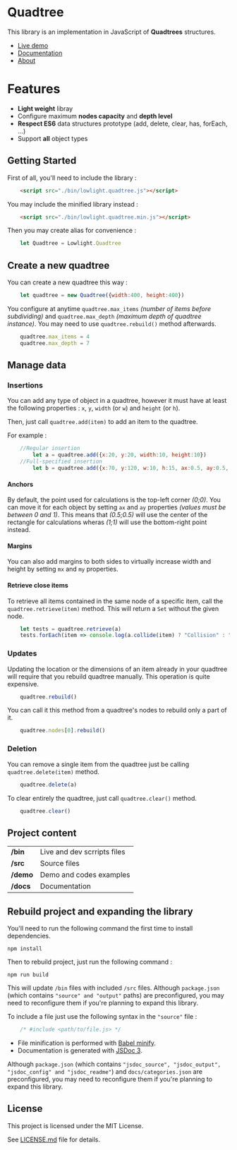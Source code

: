 # Quadtree
This library is an implementation in JavaScript of **Quadtrees** structures.

* [Live demo](https://lowlighter.github.io/quadtree/demo/)
* [Documentation](https://lowlighter.github.io/quadtree/docs/)
* [About](https://lowlight.fr/en/blog/quadtree-library/)


# Features
* **Light weight** libray
* Configure maximum **nodes capacity** and **depth level**
* **Respect ES6** data structures prototype (add, delete, clear, has, forEach, ...)
* Support **all** object types



## Getting Started
First of all, you'll need to include the library :
```html
    <script src="./bin/lowlight.quadtree.js"></script>
```

You may include the minified library instead :
```html
    <script src="./bin/lowlight.quadtree.min.js"></script>
```

Then you may create alias for convenience :
```javascript
    let Quadtree = Lowlight.Quadtree
```

## Create a new quadtree

You can create a new quadtree this way :

```javascript
    let quadtree = new Quadtree({width:400, height:400})
```

You configure at anytime `quadtree.max_items` *(number of items before subdividing)* and `quadtree.max_depth` *(maximum depth of quadtree instance)*.
You may need to use `quadtree.rebuild()` method afterwards.

```javascript
    quadtree.max_items = 4
    quadtree.max_depth = 7
```

## Manage data

### Insertions

You can add any type of object in a quadtree, however it must have at least the following properties :
`x`, `y`, `width` (or `w`) and `height` (or `h`).

Then, just call `quadtree.add(item)` to add an item to the quadtree.

For example :
```javascript
    //Regular insertion
        let a = quadtree.add({x:20, y:20, width:10, height:10})
    //Full-specified insertion
        let b = quadtree.add({x:70, y:120, w:10, h:15, ax:0.5, ay:0.5, mx:5, my:10})
```

#### Anchors

By default, the point used for calculations is the top-left corner *(0;0)*.
You can move it for each object by setting `ax` and `ay` properties *(values must be between 0 and 1)*.
This means that *(0.5;0.5)* will use the center of the rectangle for calculations wheras *(1;1)* will use the bottom-right point instead.

#### Margins

You can also add margins to both sides to virtually increase width and height by setting `mx` and `my` properties.

#### Retrieve close items

To retrieve all items contained in the same node of a specific item, call the `quadtree.retrieve(item)` method.
This will return a `Set` without the given node.

```javascript
    let tests = quadtree.retrieve(a)
    tests.forEach(item => console.log(a.collide(item) ? "Collision" : "Nothing"))
```

### Updates

Updating the location or the dimensions of an item already in your quadtree will require that you rebuild quadtree manually.
This operation is quite expensive.

```javascript
    quadtree.rebuild()
```

You can call it this method from a quadtree's nodes to rebuild only a part of it.

```javascript
    quadtree.nodes[0].rebuild()
```

### Deletion

You can remove a single item from the quadtree just be calling `quadtree.delete(item)` method.

```javascript
    quadtree.delete(a)
```

To clear entirely the quadtree, just call `quadtree.clear()` method.

```javascript
    quadtree.clear()
```



## Project content
|            |                             |
| ---------- | --------------------------- |
| **/bin**   | Live and dev scrripts files |
| **/src**   | Source files                |
| **/demo**  | Demo and codes examples     |
| **/docs**  | Documentation               |

## Rebuild project and expanding the library
You'll need to run the following command the first time to install dependencies.
```shell
npm install
```

Then to rebuild project, just run the following command :
```shell
npm run build
```

This will update `/bin` files with included `/src` files.
Although `package.json` (which contains `"source" and "output"` paths) are preconfigured, you may need to reconfigure them if you're planning to expand this library.

To include a file just use the following syntax in the `"source"` file :
```javascript
    /* #include <path/to/file.js> */
```

* File minification is performed with [Babel minify](https://github.com/babel/minify).
* Documentation is generated with [JSDoc 3](https://github.com/jsdoc3/jsdoc).

Although `package.json` (which contains `"jsdoc_source", "jsdoc_output", "jsdoc_config" and "jsdoc_readme"`) and `docs/categories.json` are preconfigured, you may need to reconfigure them if you're planning to expand this library.

## License
This project is licensed under the MIT License.

See [LICENSE.md](https://github.com/lowlighter/quadtree/blob/master/LICENSE.md) file for details.
